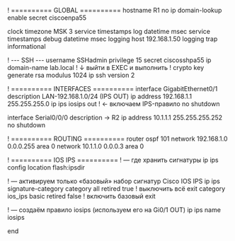 ! ========== GLOBAL ==========
hostname R1
no ip domain-lookup
enable secret ciscoenpa55

clock timezone MSK 3
service timestamps log   datetime msec
service timestamps debug datetime msec
logging host 192.168.1.50
logging trap informational

! --- SSH ---
username SSHadmin privilege 15 secret ciscosshpa55
ip domain-name lab.local
!  ↓ выйти в EXEC и выполнить
!  crypto key generate rsa modulus 1024
ip ssh version 2

! ========== INTERFACES ==========
interface GigabitEthernet0/1
 description LAN-192.168.1.0/24  (IPS OUT)
 ip address 192.168.1.1 255.255.255.0
 ip ips iosips out          ! ← включаем IPS-правило
 no shutdown

interface Serial0/0/0
 description → R2
 ip address 10.1.1.1 255.255.255.252
 no shutdown

! ========== ROUTING ==========
router ospf 101
 network 192.168.1.0 0.0.0.255 area 0
 network 10.1.1.0   0.0.0.3   area 0

! ========== IOS IPS ==========
! — где хранить сигнатуры
ip ips config location flash:ipsdir

! — активируем только «базовый» набор сигнатур Cisco IOS IPS
ip ips signature-category
 category all
  retired true          ! выключить всё
 exit
 category ios_ips basic
  retired false         ! включить базовый
 exit

! — создаём правило iosips (используем его на Gi0/1 OUT)
ip ips name iosips

end
